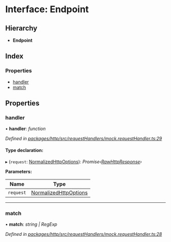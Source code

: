 # Interface: Endpoint

## Hierarchy

* **Endpoint**

## Index

### Properties

* [handler](endpoint.md#handler)
* [match](endpoint.md#match)

## Properties

###  handler

• **handler**: *function*

*Defined in [packages/http/src/requestHandlers/mock.requestHandler.ts:29](https://github.com/headline-1/coolio/blob/c80476b/packages/http/src/requestHandlers/mock.requestHandler.ts#L29)*

#### Type declaration:

▸ (`request`: [NormalizedHttpOptions](normalizedhttpoptions.md)): *Promise‹[RawHttpResponse](rawhttpresponse.md)›*

**Parameters:**

Name | Type |
------ | ------ |
`request` | [NormalizedHttpOptions](normalizedhttpoptions.md) |

___

###  match

• **match**: *string | RegExp*

*Defined in [packages/http/src/requestHandlers/mock.requestHandler.ts:28](https://github.com/headline-1/coolio/blob/c80476b/packages/http/src/requestHandlers/mock.requestHandler.ts#L28)*
